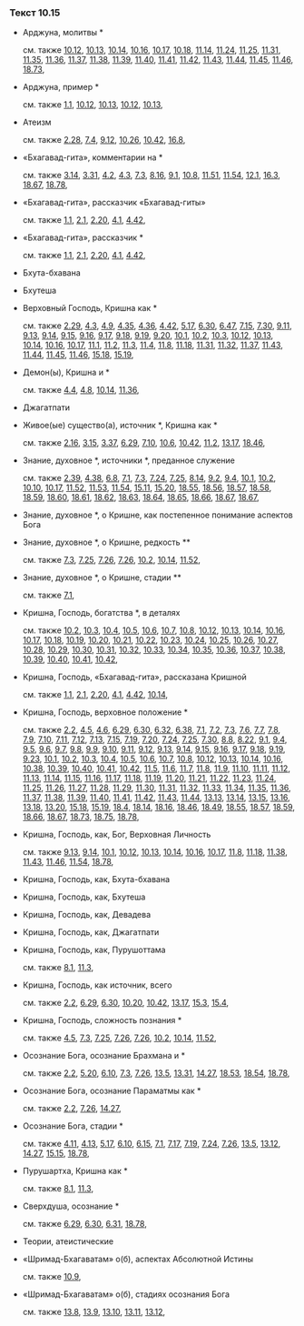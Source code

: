 ### Текст 10.15
	
- Арджуна, молитвы \*

	см. также  [10.12](../10/1012.md),  [10.13](../10/1013.md),  [10.14](../10/1014.md),  [10.16](../10/1016.md),  [10.17](../10/1017.md),  [10.18](../10/1018.md),  [11.14](../11/1114.md),  [11.24](../11/1124.md),  [11.25](../11/1125.md),  [11.31](../11/1131.md),  [11.35](../11/1135.md),  [11.36](../11/1136.md),  [11.37](../11/1137.md),  [11.38](../11/1138.md),  [11.39](../11/1139.md),  [11.40](../11/1140.md),  [11.41](../11/1141.md),  [11.42](../11/1142.md),  [11.43](../11/1143.md),  [11.44](../11/1144.md),  [11.45](../11/1145.md),  [11.46](../11/1146.md),  [18.73](../18/1873.md), 
	
- Арджуна, пример \*

	см. также  [1.1](../01/0101.md),  [10.12](../10/1012.md),  [10.13](../10/1013.md),  [10.12](../10/1012.md),  [10.13](../10/1013.md), 
	
- Атеизм

	см. также  [2.28](../02/0228.md),  [7.4](../07/0704.md),  [9.12](../09/0912.md),  [10.26](../10/1026.md),  [10.42](../10/1042.md),  [16.8](../16/1608.md), 
	
- «Бхагавад-гита», комментарии на \*

	см. также  [3.14](../03/0314.md),  [3.31](../03/0331.md),  [4.2](../04/0402.md),  [4.3](../04/0403.md),  [7.3](../07/0703.md),  [8.16](../08/0816.md),  [9.1](../09/0901.md),  [10.8](../10/1008.md),  [11.51](../11/1151.md),  [11.54](../11/1154.md),  [12.1](../12/1201.md),  [16.3](../16/1603.md),  [18.67](../18/1867.md),  [18.78](../18/1878.md), 
	
- «Бхагавад-гита», рассказчик «Бхагавад-гиты»

	см. также  [1.1](../01/0101.md),  [2.1](../02/0201.md),  [2.20](../02/0220.md),  [4.1](../04/0401.md),  [4.42](../04/0442.md), 
	
- «Бхагавад-гита», рассказчик \*

	см. также  [1.1](../01/0101.md),  [2.1](../02/0201.md),  [2.20](../02/0220.md),  [4.1](../04/0401.md),  [4.42](../04/0442.md), 
	
- Бхута-бхавана

	
- Бхутеша

	
- Верховный Господь, Кришна как \*

	см. также  [2.29](../02/0229.md),  [4.3](../04/0403.md),  [4.9](../04/0409.md),  [4.35](../04/0435.md),  [4.36](../04/0436.md),  [4.42](../04/0442.md),  [5.17](../05/0517.md),  [6.30](../06/0630.md),  [6.47](../06/0647.md),  [7.15](../07/0715.md),  [7.30](../07/0730.md),  [9.11](../09/0911.md),  [9.13](../09/0913.md),  [9.14](../09/0914.md),  [9.15](../09/0915.md),  [9.16](../09/0916.md),  [9.17](../09/0917.md),  [9.18](../09/0918.md),  [9.19](../09/0919.md),  [9.20](../09/0920.md),  [10.1](../10/1001.md),  [10.2](../10/1002.md),  [10.3](../10/1003.md),  [10.12](../10/1012.md),  [10.13](../10/1013.md),  [10.14](../10/1014.md),  [10.16](../10/1016.md),  [10.17](../10/1017.md),  [11.1](../11/1101.md),  [11.2](../11/1102.md),  [11.3](../11/1103.md),  [11.4](../11/1104.md),  [11.8](../11/1108.md),  [11.18](../11/1118.md),  [11.31](../11/1131.md),  [11.32](../11/1132.md),  [11.37](../11/1137.md),  [11.43](../11/1143.md),  [11.44](../11/1144.md),  [11.45](../11/1145.md),  [11.46](../11/1146.md),  [15.18](../15/1518.md),  [15.19](../15/1519.md), 
	
- Демон(ы), Кришна и \*

	см. также  [4.4](../04/0404.md),  [4.8](../04/0408.md),  [10.14](../10/1014.md),  [11.36](../11/1136.md), 
	
- Джагатпати

	
- Живое(ые) существо(а), источник \*, Кришна как \*

	см. также  [2.16](../02/0216.md),  [3.15](../03/0315.md),  [3.37](../03/0337.md),  [6.29](../06/0629.md),  [7.10](../07/0710.md),  [10.6](../10/1006.md),  [10.42](../10/1042.md),  [11.2](../11/1102.md),  [13.17](../13/1317.md),  [18.46](../18/1846.md), 
	
- Знание, духовное \*, источники \*, преданное служение

	см. также  [2.39](../02/0239.md),  [4.38](../04/0438.md),  [6.8](../06/0608.md),  [7.1](../07/0701.md),  [7.3](../07/0703.md),  [7.24](../07/0724.md),  [7.25](../07/0725.md),  [8.14](../08/0814.md),  [9.2](../09/0902.md),  [9.4](../09/0904.md),  [10.1](../10/1001.md),  [10.2](../10/1002.md),  [10.10](../10/1010.md),  [10.17](../10/1017.md),  [11.52](../11/1152.md),  [11.53](../11/1153.md),  [11.54](../11/1154.md),  [15.11](../15/1511.md),  [15.20](../15/1520.md),  [18.55](../18/1855.md),  [18.56](../18/1856.md),  [18.57](../18/1857.md),  [18.58](../18/1858.md),  [18.59](../18/1859.md),  [18.60](../18/1860.md),  [18.61](../18/1861.md),  [18.62](../18/1862.md),  [18.63](../18/1863.md),  [18.64](../18/1864.md),  [18.65](../18/1865.md),  [18.66](../18/1866.md),  [18.67](../18/1867.md),  [18.67](../18/1867.md), 
	
- Знание, духовное \*, о Кришне, как постепенное понимание аспектов Бога

	
- Знание, духовное \*, о Кришне, редкость \*\*

	см. также  [7.3](../07/0703.md),  [7.25](../07/0725.md),  [7.26](../07/0726.md),  [7.26](../07/0726.md),  [10.2](../10/1002.md),  [10.14](../10/1014.md),  [11.52](../11/1152.md), 
	
- Знание, духовное \*, о Кришне, стадии \*\*

	см. также  [7.1](../07/0701.md), 
	
- Кришна, Господь, богатства \*, в деталях

	см. также  [10.2](../10/1002.md),  [10.3](../10/1003.md),  [10.4](../10/1004.md),  [10.5](../10/1005.md),  [10.6](../10/1006.md),  [10.7](../10/1007.md),  [10.8](../10/1008.md),  [10.12](../10/1012.md),  [10.13](../10/1013.md),  [10.14](../10/1014.md),  [10.16](../10/1016.md),  [10.17](../10/1017.md),  [10.18](../10/1018.md),  [10.19](../10/1019.md),  [10.20](../10/1020.md),  [10.21](../10/1021.md),  [10.22](../10/1022.md),  [10.23](../10/1023.md),  [10.24](../10/1024.md),  [10.25](../10/1025.md),  [10.26](../10/1026.md),  [10.27](../10/1027.md),  [10.28](../10/1028.md),  [10.29](../10/1029.md),  [10.30](../10/1030.md),  [10.31](../10/1031.md),  [10.32](../10/1032.md),  [10.33](../10/1033.md),  [10.34](../10/1034.md),  [10.35](../10/1035.md),  [10.36](../10/1036.md),  [10.37](../10/1037.md),  [10.38](../10/1038.md),  [10.39](../10/1039.md),  [10.40](../10/1040.md),  [10.41](../10/1041.md),  [10.42](../10/1042.md), 
	
- Кришна, Господь, «Бхагавад-гита», рассказана Кришной

	см. также  [1.1](../01/0101.md),  [2.1](../02/0201.md),  [2.20](../02/0220.md),  [4.1](../04/0401.md),  [4.42](../04/0442.md),  [10.14](../10/1014.md), 
	
- Кришна, Господь, верховное положение \*

	см. также  [2.2](../02/0202.md),  [4.5](../04/0405.md),  [4.6](../04/0406.md),  [6.29](../06/0629.md),  [6.30](../06/0630.md),  [6.32](../06/0632.md),  [6.38](../06/0638.md),  [7.1](../07/0701.md),  [7.2](../07/0702.md),  [7.3](../07/0703.md),  [7.6](../07/0706.md),  [7.7](../07/0707.md),  [7.8](../07/0708.md),  [7.9](../07/0709.md),  [7.10](../07/0710.md),  [7.11](../07/0711.md),  [7.12](../07/0712.md),  [7.13](../07/0713.md),  [7.15](../07/0715.md),  [7.19](../07/0719.md),  [7.20](../07/0720.md),  [7.24](../07/0724.md),  [7.25](../07/0725.md),  [7.30](../07/0730.md),  [8.8](../08/0808.md),  [8.22](../08/0822.md),  [9.1](../09/0901.md),  [9.4](../09/0904.md),  [9.5](../09/0905.md),  [9.6](../09/0906.md),  [9.7](../09/0907.md),  [9.8](../09/0908.md),  [9.9](../09/0909.md),  [9.10](../09/0910.md),  [9.11](../09/0911.md),  [9.12](../09/0912.md),  [9.13](../09/0913.md),  [9.14](../09/0914.md),  [9.15](../09/0915.md),  [9.16](../09/0916.md),  [9.17](../09/0917.md),  [9.18](../09/0918.md),  [9.19](../09/0919.md),  [9.23](../09/0923.md),  [10.1](../10/1001.md),  [10.2](../10/1002.md),  [10.3](../10/1003.md),  [10.4](../10/1004.md),  [10.5](../10/1005.md),  [10.6](../10/1006.md),  [10.7](../10/1007.md),  [10.8](../10/1008.md),  [10.12](../10/1012.md),  [10.13](../10/1013.md),  [10.14](../10/1014.md),  [10.16](../10/1016.md),  [10.38](../10/1038.md),  [10.39](../10/1039.md),  [10.40](../10/1040.md),  [10.41](../10/1041.md),  [10.42](../10/1042.md),  [11.5](../11/1105.md),  [11.6](../11/1106.md),  [11.7](../11/1107.md),  [11.8](../11/1108.md),  [11.9](../11/1109.md),  [11.10](../11/1110.md),  [11.11](../11/1111.md),  [11.12](../11/1112.md),  [11.13](../11/1113.md),  [11.14](../11/1114.md),  [11.15](../11/1115.md),  [11.16](../11/1116.md),  [11.17](../11/1117.md),  [11.18](../11/1118.md),  [11.19](../11/1119.md),  [11.20](../11/1120.md),  [11.21](../11/1121.md),  [11.22](../11/1122.md),  [11.23](../11/1123.md),  [11.24](../11/1124.md),  [11.25](../11/1125.md),  [11.26](../11/1126.md),  [11.27](../11/1127.md),  [11.28](../11/1128.md),  [11.29](../11/1129.md),  [11.30](../11/1130.md),  [11.31](../11/1131.md),  [11.32](../11/1132.md),  [11.33](../11/1133.md),  [11.34](../11/1134.md),  [11.35](../11/1135.md),  [11.36](../11/1136.md),  [11.37](../11/1137.md),  [11.38](../11/1138.md),  [11.39](../11/1139.md),  [11.40](../11/1140.md),  [11.41](../11/1141.md),  [11.42](../11/1142.md),  [11.43](../11/1143.md),  [11.44](../11/1144.md),  [13.13](../13/1313.md),  [13.14](../13/1314.md),  [13.15](../13/1315.md),  [13.16](../13/1316.md),  [13.18](../13/1318.md),  [13.20](../13/1320.md),  [15.18](../15/1518.md),  [15.19](../15/1519.md),  [18.4](../18/1804.md),  [18.14](../18/1814.md),  [18.16](../18/1816.md),  [18.46](../18/1846.md),  [18.49](../18/1849.md),  [18.55](../18/1855.md),  [18.57](../18/1857.md),  [18.59](../18/1859.md),  [18.66](../18/1866.md),  [18.67](../18/1867.md),  [18.73](../18/1873.md),  [18.75](../18/1875.md),  [18.78](../18/1878.md), 
	
- Кришна, Господь, как, Бог, Верховная Личность

	см. также  [9.13](../09/0913.md),  [9.14](../09/0914.md),  [10.1](../10/1001.md),  [10.12](../10/1012.md),  [10.13](../10/1013.md),  [10.14](../10/1014.md),  [10.16](../10/1016.md),  [10.17](../10/1017.md),  [11.8](../11/1108.md),  [11.18](../11/1118.md),  [11.38](../11/1138.md),  [11.43](../11/1143.md),  [11.46](../11/1146.md),  [11.54](../11/1154.md),  [18.78](../18/1878.md), 
	
- Кришна, Господь, как, Бхута-бхавана

	
- Кришна, Господь, как, Бхутеша

	
- Кришна, Господь, как, Девадева

	
- Кришна, Господь, как, Джагатпати

	
- Кришна, Господь, как, Пурушоттама

	см. также  [8.1](../08/0801.md),  [11.3](../11/1103.md), 
	
- Кришна, Господь, как источник, всего

	см. также  [2.2](../02/0202.md),  [6.29](../06/0629.md),  [6.30](../06/0630.md),  [10.20](../10/1020.md),  [10.42](../10/1042.md),  [13.17](../13/1317.md),  [15.3](../15/1503.md),  [15.4](../15/1504.md), 
	
- Кришна, Господь, сложность познания \*

	см. также  [4.5](../04/0405.md),  [7.3](../07/0703.md),  [7.25](../07/0725.md),  [7.26](../07/0726.md),  [7.26](../07/0726.md),  [10.2](../10/1002.md),  [10.14](../10/1014.md),  [11.52](../11/1152.md), 
	
- Осознание Бога, осознание Брахмана и \*

	см. также  [2.2](../02/0202.md),  [5.20](../05/0520.md),  [6.10](../06/0610.md),  [7.3](../07/0703.md),  [7.26](../07/0726.md),  [13.5](../13/1305.md),  [13.31](../13/1331.md),  [14.27](../14/1427.md),  [18.53](../18/1853.md),  [18.54](../18/1854.md),  [18.78](../18/1878.md), 
	
- Осознание Бога, осознание Параматмы как \*

	см. также  [2.2](../02/0202.md),  [7.26](../07/0726.md),  [14.27](../14/1427.md), 
	
- Осознание Бога, стадии \*

	см. также  [4.11](../04/0411.md),  [4.13](../04/0413.md),  [5.17](../05/0517.md),  [6.10](../06/0610.md),  [6.15](../06/0615.md),  [7.1](../07/0701.md),  [7.17](../07/0717.md),  [7.19](../07/0719.md),  [7.24](../07/0724.md),  [7.26](../07/0726.md),  [13.5](../13/1305.md),  [13.12](../13/1312.md),  [14.27](../14/1427.md),  [15.15](../15/1515.md),  [18.78](../18/1878.md), 
	
- Пурушартха, Кришна как \*

	см. также  [8.1](../08/0801.md),  [11.3](../11/1103.md), 
	
- Сверхдуша, осознание \*

	см. также  [6.29](../06/0629.md),  [6.30](../06/0630.md),  [6.31](../06/0631.md),  [18.78](../18/1878.md), 
	
- Теории, атеистические

	
- «Шримад-Бхагаватам» о(б), аспектах Абсолютной Истины

	см. также  [10.9](../10/1009.md), 
	
- «Шримад-Бхагаватам» о(б), стадиях осознания Бога

	см. также  [13.8](../13/1308.md),  [13.9](../13/1309.md),  [13.10](../13/1310.md),  [13.11](../13/1311.md),  [13.12](../13/1312.md), 
